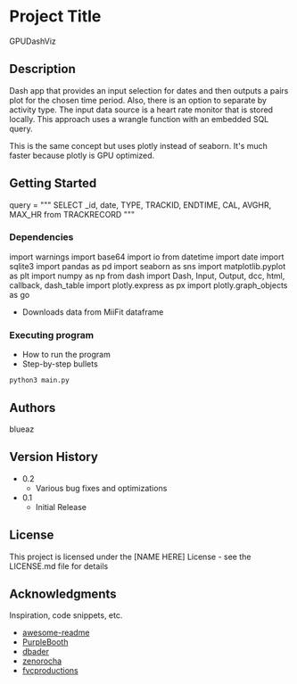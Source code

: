 # Project Title

GPUDashViz

## Description

Dash app that provides an input selection for dates and then outputs a pairs plot for the chosen time period. Also, there is an option to separate by activity type. The input data source is a heart rate monitor that is stored locally. This approach uses a wrangle function with an embedded SQL query.

This is the same concept but uses plotly instead of seaborn. It's much faster because plotly is GPU optimized.

## Getting Started

query = """
    SELECT _id, date, TYPE, TRACKID, ENDTIME, CAL, AVGHR, MAX_HR from TRACKRECORD
    """

### Dependencies

import warnings
import base64
import io
from datetime import date
import sqlite3
import pandas as pd
import seaborn as sns
import matplotlib.pyplot as plt
import numpy as np
from dash import Dash, Input, Output, dcc, html, callback, dash_table
import plotly.express as px
import plotly.graph_objects as go

* Downloads data from MiiFit dataframe

### Executing program

* How to run the program
* Step-by-step bullets
```
python3 main.py
```

## Authors

blueaz

## Version History

* 0.2
    * Various bug fixes and optimizations
* 0.1
    * Initial Release

## License

This project is licensed under the [NAME HERE] License - see the LICENSE.md file for details

## Acknowledgments

Inspiration, code snippets, etc.
* [awesome-readme](https://github.com/matiassingers/awesome-readme)
* [PurpleBooth](https://gist.github.com/PurpleBooth/109311bb0361f32d87a2)
* [dbader](https://github.com/dbader/readme-template)
* [zenorocha](https://gist.github.com/zenorocha/4526327)
* [fvcproductions](https://gist.github.com/fvcproductions/1bfc2d4aecb01a834b46)
